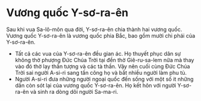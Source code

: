 # Vương quốc Y-sơ-ra-ên

Sau khi vua Sa-lô-môn qua đời, Y-sơ-ra-ên chia thành hai vương quốc. Vương quốc Y-sơ-ra-ên là vương quốc phia Bắc, bao gồm mười chi phái của Y-sơ-ra-ên.
- Tất cả các vua của Y-sơ-ra-ên đều gian ác. Họ thuyết phục dân sự không thờ phượng Đức Chúa Trời tại đền thờ Giê-ru-sa-lem nữa mà thay vào đó thờ lạy thần tượng và các tà thần. Vậy nên cuối cùng Đức Chúa Trời sai người A-si-ri sang tấn công họ và bắt nhiều người làm phu tù.
- Người A-si-ri đưa những người ngoại quốc đến sống với một số it những dân còn sót lại của vương quốc Y-sơ-ra-ên. Họ kết hôn với người Y-sơ-ra-ên và sinh ra dòng dõi người Sa-ma-ri.

